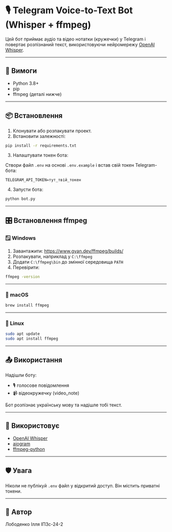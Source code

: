 # 🎙️ Telegram Voice-to-Text Bot (Whisper + ffmpeg)

Цей бот приймає аудіо та відео нотатки (кружечки) у Telegram і повертає розпізнаний текст, використовуючи нейромережу [OpenAI Whisper](https://github.com/openai/whisper).

---

## 🔧 Вимоги

- Python 3.8+
- pip
- ffmpeg (деталі нижче)

---

## 📦 Встановлення

1. Клонувати або розпакувати проект.
2. Встановити залежності:

```bash
pip install -r requirements.txt
```

3. Налаштувати токен бота:

Створи файл `.env` на основі `.env.example` і встав свій токен Telegram-бота:

```
TELEGRAM_API_TOKEN=тут_твій_токен
```

4. Запусти бота:

```bash
python bot.py
```

---

## 🎛️ Встановлення ffmpeg

### 🪟 Windows

1. Завантажити: https://www.gyan.dev/ffmpeg/builds/
2. Розпакувати, наприклад у `C:\ffmpeg`
3. Додати `C:\ffmpeg\bin` до змінної середовища `PATH`
4. Перевірити:

```bash
ffmpeg -version
```

---

### 🍎 macOS

```bash
brew install ffmpeg
```

---

### 🐧 Linux

```bash
sudo apt update
sudo apt install ffmpeg
```

---

## 📤 Використання

Надішли боту:
- 🎙️ голосове повідомлення
- 📹 відеокружечку (video_note)

Бот розпізнає українську мову та надішле тобі текст.

---

## 🧠 Використовує

- [OpenAI Whisper](https://github.com/openai/whisper)
- [aiogram](https://docs.aiogram.dev)
- [ffmpeg-python](https://github.com/kkroening/ffmpeg-python)

---

## 🛡️ Увага

Ніколи не публікуй `.env` файл у відкритий доступ. Він містить приватні токени.

---

## 💬 Автор

Лободенко Ілля ІПЗс-24-2
